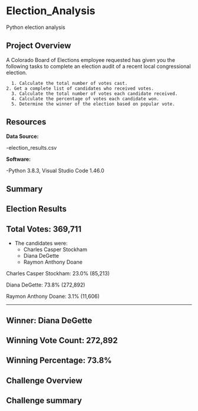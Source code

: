 # Election_Analysis
Python election analysis

## Project Overview

A Colorado Board of Elections employee requested has given you the following tasks to complete an election audit of a recent local congressional election. 


	  1. Calculate the total number of votes cast. 
  	2. Get a complete list of candidates who received votes. 
	  3. Calculate the total number of votes each candidate received. 
	  4. Calculate the percentage of votes each candidate won. 
	  5. Determine the winner of the election based on popular vote.
    
    
## Resources

**Data Source:**

-election_results.csv

**Software:** 

-Python 3.8.3, Visual Studio Code 1.46.0

## Summary

Election Results
-------------------------
Total Votes: 369,711
-------------------------
* The candidates were:
	- Charles Casper Stockham
	- Diana DeGette
	- Raymon Anthony Doane
	
Charles Casper Stockham: 23.0% (85,213)

Diana DeGette: 73.8% (272,892)

Raymon Anthony Doane: 3.1% (11,606)

-------------------------
## Winner: Diana DeGette
## Winning Vote Count: 272,892
## Winning Percentage: 73.8%

## Challenge Overview

  
## Challenge summary

